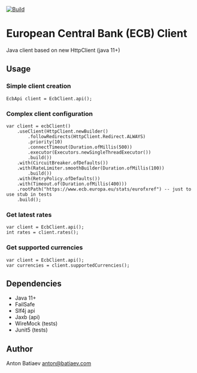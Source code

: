 [![Build](https://github.com/fintecy/ecb-client/actions/workflows/gradle.yml/badge.svg?branch=main)](https://github.com/fintecy/ecb-client/actions/workflows/gradle.yml)

# European Central Bank (ECB) Client

Java client based on new HttpClient (java 11+)

## Usage
### Simple client creation
```
EcbApi client = EcbClient.api();
```
### Complex client configuration
```
var client = ecbClient()
    .useClient(HttpClient.newBuilder()
        .followRedirects(HttpClient.Redirect.ALWAYS)
        .priority(10)
        .connectTimeout(Duration.ofMillis(500))
        .executor(Executors.newSingleThreadExecutor())
        .build())
    .with(CircuitBreaker.ofDefaults())
    .with(RateLimiter.smoothBuilder(Duration.ofMillis(100))
        .build())
    .with(RetryPolicy.ofDefaults())
    .with(Timeout.of(Duration.ofMillis(400)))
    .rootPath("https://www.ecb.europa.eu/stats/eurofxref") -- just to use stub in tests
    .build();
```

### Get latest rates
```
var client = EcbClient.api();
int rates = client.rates();
```

### Get supported currencies
```
var client = EcbClient.api();
var currencies = client.supportedCurrencies();
```

## Dependencies
- Java 11+
- FailSafe
- Slf4j api
- Jaxb (api)
- WireMock (tests)
- Junit5 (tests)

## Author
Anton Batiaev <anton@batiaev.com>
